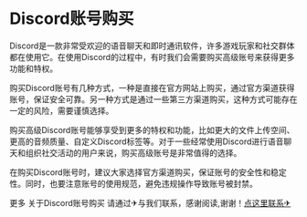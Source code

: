 # Discord账号购买

Discord是一款非常受欢迎的语音聊天和即时通讯软件，许多游戏玩家和社交群体都在使用它。在使用Discord的过程中，有时我们会需要购买高级账号来获得更多功能和特权。

购买Discord账号有几种方式，一种是直接在官方网站上购买，通过官方渠道获得账号，保证安全可靠。另一种方式是通过一些第三方渠道购买，这种方式可能存在一定的风险，需要谨慎选择。

购买高级Discord账号能够享受到更多的特权和功能，比如更大的文件上传空间、更高的音频质量、自定义Discord标签等。对于一些经常使用Discord进行语音聊天和组织社交活动的用户来说，购买高级账号是非常值得的选择。

在购买Discord账号时，建议大家选择官方渠道购买，保证账号的安全性和稳定性。同时，也要注意账号的使用规范，避免违规操作导致账号被封禁。

更多 关于Discord账号购买 请通过✈与我们联系，感谢阅读,谢谢！[点这里联系✈](https://t.me/sjlmbot)